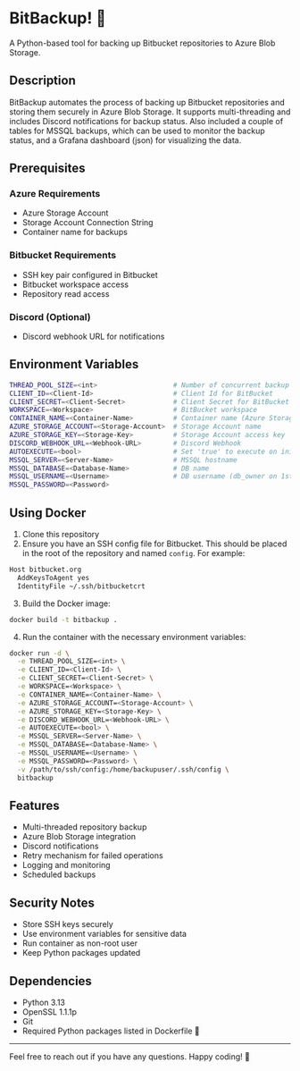 # BitBackup!  🚀

A Python-based tool for backing up Bitbucket repositories to Azure Blob Storage.

## Description
BitBackup automates the process of backing up Bitbucket repositories and storing them securely in Azure Blob Storage. It supports multi-threading and includes Discord notifications for backup status. Also included a couple of tables for MSSQL backups, which can be used to monitor the backup status, and a Grafana dashboard (json) for visualizing the data.

## Prerequisites

### Azure Requirements
- Azure Storage Account
- Storage Account Connection String
- Container name for backups

### Bitbucket Requirements
- SSH key pair configured in Bitbucket
- Bitbucket workspace access
- Repository read access

### Discord (Optional)
- Discord webhook URL for notifications

## Environment Variables

```bash
THREAD_POOL_SIZE=<int>                   # Number of concurrent backup threads
CLIENT_ID=<Client-Id>                    # Client Id for BitBucket
CLIENT_SECRET=<Client-Secret>            # Client Secret for BitBucket
WORKSPACE=<Workspace>                    # BitBucket workspace
CONTAINER_NAME=<Container-Name>          # Container name (Azure Storage)
AZURE_STORAGE_ACCOUNT=<Storage-Account>  # Storage Account name
AZURE_STORAGE_KEY=<Storage-Key>          # Storage Account access key
DISCORD_WEBHOOK_URL=<Webhook-URL>        # Discord Webhook
AUTOEXECUTE=<bool>                       # Set 'true' to execute on init
MSSQL_SERVER=<Server-Name>               # MSSQL hostname
MSSQL_DATABASE=<Database-Name>           # DB name
MSSQL_USERNAME=<Username>                # DB username (db_owner on 1st run)
MSSQL_PASSWORD=<Password>
```

## Using Docker

1. Clone this repository
2. Ensure you have an SSH config file for Bitbucket. This should be placed in the root of the repository and named `config`. For example:

```bash
Host bitbucket.org
  AddKeysToAgent yes
  IdentityFile ~/.ssh/bitbucketcrt
```

3. Build the Docker image:

```bash
docker build -t bitbackup .
```

4. Run the container with the necessary environment variables:

```bash
docker run -d \
  -e THREAD_POOL_SIZE=<int> \
  -e CLIENT_ID=<Client-Id> \
  -e CLIENT_SECRET=<Client-Secret> \
  -e WORKSPACE=<Workspace> \
  -e CONTAINER_NAME=<Container-Name> \
  -e AZURE_STORAGE_ACCOUNT=<Storage-Account> \
  -e AZURE_STORAGE_KEY=<Storage-Key> \
  -e DISCORD_WEBHOOK_URL=<Webhook-URL> \
  -e AUTOEXECUTE=<bool> \
  -e MSSQL_SERVER=<Server-Name> \
  -e MSSQL_DATABASE=<Database-Name> \
  -e MSSQL_USERNAME=<Username> \
  -e MSSQL_PASSWORD=<Password> \
  -v /path/to/ssh/config:/home/backupuser/.ssh/config \
  bitbackup
```

## Features
- Multi-threaded repository backup
- Azure Blob Storage integration
- Discord notifications
- Retry mechanism for failed operations
- Logging and monitoring
- Scheduled backups

## Security Notes
- Store SSH keys securely
- Use environment variables for sensitive data
- Run container as non-root user
- Keep Python packages updated

## Dependencies
- Python 3.13
- OpenSSL 1.1.1p
- Git
- Required Python packages listed in Dockerfile 🤗

---

Feel free to reach out if you have any questions. Happy coding! 🚀